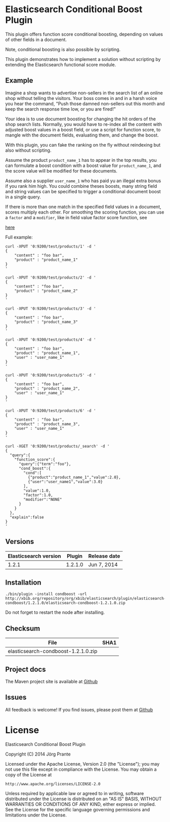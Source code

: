 
# Elasticsearch Conditional Boost Plugin

This plugin offers function score conditional boosting, depending on values of other fields in a document.

Note, conditional boosting is also possible by scripting. 

This plugin demonstrates how to implement a solution without scripting by extending the 
Elasticsearch functional score module.

## Example

Imagine a shop wants to advertise non-sellers in the search list of an online shop without telling the 
visitors. Your boss comes in and in a harsh voice you hear the command, "Push those damned non-sellers 
out this month and keep the search response time low, or you are fired!"

Your idea is to use document boosting for changing the hit orders of the shop search lists. 
Normally, you would have to re-index all the content with adjusted boost values 
in a boost field, or use a script for function score, to mangle with the document fields, 
evaluating them, and change the boost.

With this plugin, you can fake the ranking on the fly without reindexing but also without scripting.
 
Assume the product `product_name_1` has to appear in the top results, you can formulate
a boost condition with a boost value for `product_name_1`, and the score value will be modified 
for these documents.

Assume also a supplier `user_name_1` who has paid yu an illegal extra bonus if you rank him
high. You could combine theses boosts, many string field and string values can be specified 
to trigger a conditional document boost in a single query. 

If there is more than one match in the specified field values in a document, scores multiply each other. 
For smoothing the scoring function, you can use a `factor` and a `modifier`, like
in field value factor score function, see

[here](http://www.elasticsearch.org/guide/en/elasticsearch/reference/current/query-dsl-function-score-query.html#_field_value_factor)

Full example:


	curl -XPUT '0:9200/test/products/1' -d '
	{
		"content" : "foo bar",
		"product" : "product_name_1"
	}
	'

	curl -XPUT '0:9200/test/products/2' -d '
	{
		"content" : "foo bar",
		"product" : "product_name_2"
	}
	'

	curl -XPUT '0:9200/test/products/3' -d '
	{
		"content" : "foo bar",
		"product" : "product_name_3"
	}
	'

	curl -XPUT '0:9200/test/products/4' -d '
	{
		"content" : "foo bar",
		"product" : "product_name_1",
		"user" : "user_name_1"
	}
	'

	curl -XPUT '0:9200/test/products/5' -d '
	{
		"content" : "foo bar",
		"product" : "product_name_2",
		"user" : "user_name_1"
	}
	'

	curl -XPUT '0:9200/test/products/6' -d '
	{
		"content" : "foo bar",
		"product" : "product_name_3",
		"user" : "user_name_1"
	}
	'

	curl -XGET '0:9200/test/products/_search' -d '
	{
	  "query":{
		"function_score":{
		  "query":{"term":"foo"},
		  "cond_boost":{
			"cond":[
			  {"product":"product_name_1","value":2.0},
			  {"user":"user_name1","value":3.0}
			],
			"value":1.0,
			"factor":1.0,
			"modifier":"NONE"
		  } 
		}
	  },
	  "explain":false
	}
	'


## Versions

| Elasticsearch version    | Plugin      | Release date |
| ------------------------ | ----------- | -------------|
| 1.2.1                    | 1.2.1.0     | Jun  7, 2014 |

## Installation

```
./bin/plugin -install condboost -url http://xbib.org/repository/org/xbib/elasticsearch/plugin/elasticsearch-condboost/1.2.1.0/elasticsearch-condboost-1.2.1.0.zip
```

Do not forget to restart the node after installing.

## Checksum

| File                                          | SHA1                                     |
| --------------------------------------------- | -----------------------------------------|
| elasticsearch-condboost-1.2.1.0.zip         |  |

## Project docs

The Maven project site is available at [Github](http://jprante.github.io/elasticsearch-condboost)

## Issues

All feedback is welcome! If you find issues, please post them at [Github](https://github.com/jprante/elasticsearch-condboost/issues)

# License

Elasticsearch Conditional Boost Plugin

Copyright (C) 2014 Jörg Prante

Licensed under the Apache License, Version 2.0 (the "License");
you may not use this file except in compliance with the License.
You may obtain a copy of the License at

    http://www.apache.org/licenses/LICENSE-2.0

Unless required by applicable law or agreed to in writing, software
distributed under the License is distributed on an "AS IS" BASIS,
WITHOUT WARRANTIES OR CONDITIONS OF ANY KIND, either express or implied.
See the License for the specific language governing permissions and
limitations under the License.